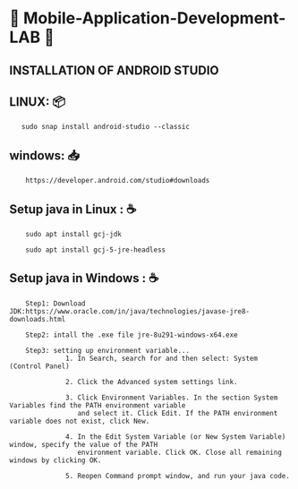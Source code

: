 # 📓 Mobile-Application-Development-LAB 📲

    
## INSTALLATION OF ANDROID STUDIO

  LINUX: 📦
  ------
       
       sudo snap install android-studio --classic
       
  windows: 📥
  -------
        
        https://developer.android.com/studio#downloads
        

  Setup java in Linux  :  ☕
  -------------------
  
        sudo apt install gcj-jdk
        
        sudo apt install gcj-5-jre-headless
        
  Setup java in Windows  :  ☕
  ----------------------
  
        Step1: Download JDK:https://www.oracle.com/in/java/technologies/javase-jre8-downloads.html
        
        Step2: intall the .exe file jre-8u291-windows-x64.exe
        
        Step3: setting up environment variable...
                  1. In Search, search for and then select: System (Control Panel)
                  
                  2. Click the Advanced system settings link.
                  
                  3. Click Environment Variables. In the section System Variables find the PATH environment variable
                     and select it. Click Edit. If the PATH environment variable does not exist, click New.
                  
                  4. In the Edit System Variable (or New System Variable) window, specify the value of the PATH
                     environment variable. Click OK. Close all remaining windows by clicking OK.
                  
                  5. Reopen Command prompt window, and run your java code.
                  
        
       
